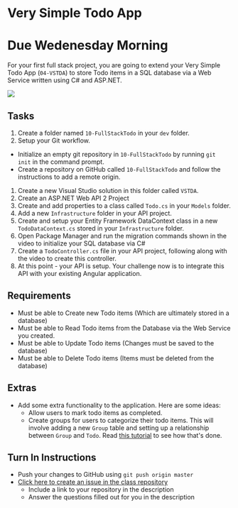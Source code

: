 # Very Simple Todo App

# Due Wedenesday Morning

For your first full stack project, you are going to extend your Very Simple Todo App (`04-VSTDA`) to store Todo items in a SQL database via a Web Service written using C# and ASP.NET.

<img src="http://i.imgur.com/vhMYF1s.png" />

## Tasks
1. Create a folder named `10-FullStackTodo` in your `dev` folder.
1. Setup your Git workflow.
  - Initialize an empty git repository in `10-FullStackTodo` by running `git init` in the command prompt.
  - Create a repository on GitHub called `10-FullStackTodo` and follow the instructions to add a remote origin.
1. Create a new Visual Studio solution in this folder called `VSTDA`.
1. Create an ASP.NET Web API 2 Project
1. Create and add properties to a class called `Todo.cs` in your `Models` folder.
1. Add a new `Infrastructure` folder in your API project.
1. Create and setup your Entity Framework DataContext class in a new `TodoDataContext.cs` stored in your `Infrastructure` folder.
1. Open Package Manager and run the migration commands shown in the video to initialize your SQL database via C#
1. Create a `TodoController.cs` file in your API project, following along with the video to create this controller.
1. At this point - your API is setup. Your challenge now is to integrate this API with your existing Angular application.

## Requirements
- Must be able to Create new Todo items (Which are ultimately stored in a database)
- Must be able to Read Todo items from the Database via the Web Service you created.
- Must be able to Update Todo items (Changes must be saved to the database)
- Must be able to Delete Todo items (Items must be deleted from the database)

## Extras
- Add some extra functionality to the application. Here are some ideas:
	- Allow users to mark todo items as completed.
 	- Create groups for users to categorize their todo items. This will involve adding a new `Group` table and setting up a relationship between `Group` and `Todo`. Read [this tutorial](http://www.entityframeworktutorial.net/code-first/configure-one-to-many-relationship-in-code-first.aspx) to see how that's done.

## Turn In Instructions
* Push your changes to GitHub using `git push origin master`
* [Click here to create an issue in the class repository](https://www.github.com/OriginCodeAcademy/Cohort7/issues/new?title=10-FullStackTodo&body=1.%20Where%20can%20I%20find%20your%20repository%3F%20(Paste%20the%20url%20of%20your%20repository%20below)%0A%0A2.%20What%20did%20you%20enjoy%20most%20about%20this%20project%3F%0A%0A3.%20What%20was%20the%20toughest%20part%3F%0A%0A)
    * Include a link to your repository in the description
    * Answer the questions filled out for you in the description
